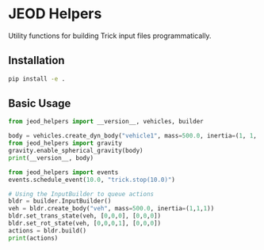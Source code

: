 # JEOD Helpers

Utility functions for building Trick input files programmatically.

## Installation

```bash
pip install -e .
```

## Basic Usage

```python
from jeod_helpers import __version__, vehicles, builder

body = vehicles.create_dyn_body("vehicle1", mass=500.0, inertia=(1, 1, 1))
from jeod_helpers import gravity
gravity.enable_spherical_gravity(body)
print(__version__, body)

from jeod_helpers import events
events.schedule_event(10.0, "trick.stop(10.0)")

# Using the InputBuilder to queue actions
bldr = builder.InputBuilder()
veh = bldr.create_body("veh", mass=500.0, inertia=(1,1,1))
bldr.set_trans_state(veh, [0,0,0], [0,0,0])
bldr.set_rot_state(veh, [0,0,0,1], [0,0,0])
actions = bldr.build()
print(actions)
```
